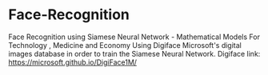 # Face-Recognition
Face Recognition using Siamese Neural Network - Mathematical Models For Technology , Medicine and Economy
Using Digiface Microsoft's  digital images database in order to train the Siamese Neural Network.
Digiface link: https://microsoft.github.io/DigiFace1M/ 

